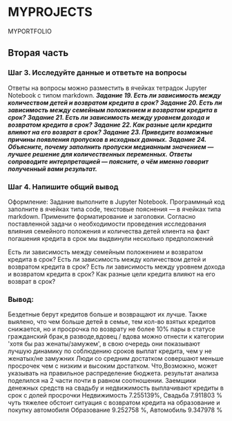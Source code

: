 # MYPROJECTS
MYPORTFOLIO
## Вторая часть
### Шаг 3. Исследуйте данные и ответьте на вопросы
Ответы на вопросы можно разместить в ячейках тетрадок Jupyter Notebook с типом markdown.
***Задание 19. Есть ли зависимость между количеством детей и возвратом кредита в срок?***
***Задание 20. Есть ли зависимость между семейным положением и возвратом кредита в срок?***
***Задание 21. Есть ли зависимость между уровнем дохода и возвратом кредита в срок?***
***Задание 22. Как разные цели кредита влияют на его возврат в срок?***
***Задание 23. Приведите возможные причины появления пропусков в исходных данных.***
***Задание 24. Объясните, почему заполнить пропуски медианным значением — лучшее решение для количественных переменных.***
***Ответы сопроводите интерпретацией — поясните, о чём именно говорит полученный вами результат.***
### Шаг 4. Напишите общий вывод
Оформление: Задание выполните в Jupyter Notebook. Программный код заполните в ячейках типа code, текстовые пояснения — в ячейках типа markdown. Примените форматирование и заголовки.
Согласно поставленной задачи о необходимости проведения исследования влияния семейного положения и количества детей клиента на факт погашения кредита в срок мы выдвинули несколько предположений

Есть ли зависимость между семейным положением и возвратом кредита в срок? Есть ли зависимость между количеством детей и возвратом кредита в срок? Есть ли зависимость между уровнем дохода и возвратом кредита в срок? Как разные цели кредита влияют на его возврат в срок?

### Вывод:
Бездетные берут кредитов больше и возвращают их лучше. Также выялено, что чем больше детей в семье, тем кол-во взятых кредитов снижается, но и просрочка по возврату не более 10%
пары в статусе гражданский брак,в разводе,вдовец / вдова можно отнести к категории 'хотя бы раз женаты/замужем', в свою очередь они показывают лучшую динамику по соблюдению сроков выплат кредита, чем у не женатых/не замужних
Люди со средним достатком совершают меньше просрочек чем с низким и высоким достатком. Что,Возможно, может указывать на правильное распределение бюджета.
результат анализа поделился на 2 части почти в равном соотношении. Заемщики денежных средств на свадьбу и недвижимость выплачивают кредиты в срок с долей просрочки Недвижимость 7.255139%, Свадьба 7.911803 % чуть тяжелее обстоит ситуация с возвратом кредита на образование и покупку автомобиля Образование 9.252758 %, Автомобиль 9.347978 %
